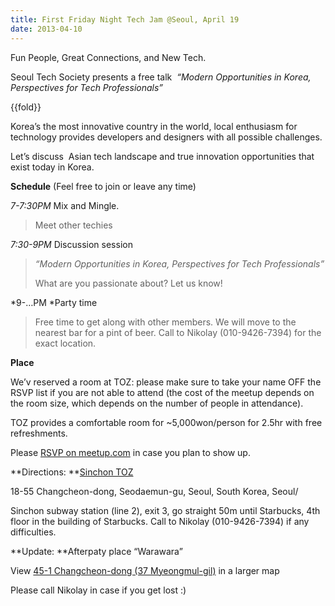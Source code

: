 ```yaml
---
title: First Friday Night Tech Jam @Seoul, April 19
date: 2013-04-10
---
```

Fun People, Great Connections, and New Tech.

Seoul Tech Society presents a free talk  *“Modern Opportunities in
Korea, Perspectives for Tech Professionals”*

{{fold}}

Korea’s the most innovative country in the world, local enthusiasm for
technology provides developers and designers with all possible
challenges.

Let’s discuss  Asian tech landscape and true innovation opportunities
that exist today in Korea.

**Schedule** (Feel free to join or leave any time)

*7-7:30PM* Mix and Mingle.

> Meet other techies

*7:30-9PM* Discussion session

> *“Modern Opportunities in Korea, Perspectives for Tech Professionals”*
>
> What are you passionate about? Let us know!

*9-…PM *Party time

> Free time to get along with other members. We will move to the nearest
> bar for a pint of beer. Call to Nikolay (010-9426-7394) for the exact
> location.

**Place**

We’v reserved a room at TOZ: please make sure to take your name OFF the
RSVP list if you are not able to attend (the cost of the meetup depends
on the room size, which depends on the number of people in attendance).

TOZ provides a comfortable room for \~5,000won/person for 2.5hr with
free refreshments.

Please [RSVP on
meetup.com](http://www.meetup.com/computer-science-society/events/111470142/) in
case you plan to show up. 

**Directions: **[Sinchon
TOZ](https://maps.google.com/maps?q=37.556471,126.937097&ll=37.556436,126.936927&spn=0.001529,0.00327&num=1&t=m&z=19)

18-55 Changcheon-dong, Seodaemun-gu, Seoul, South Korea, Seoul/

Sinchon subway station (line 2), exit 3, go straight 50m until
Starbucks, 4th floor in the building of Starbucks. Call to Nikolay
(010-9426-7394) if any difficulties.

**Update: **Afterpaty place “Warawara”

View [45-1 Changcheon-dong (37
Myeongmul-gil)](https://maps.google.com/maps/ms?msa=0&msid=216735581831034000805.0004dab3a83fd9e6d51ce&ie=UTF8&t=m&ll=37.557847,126.938267&spn=0.005954,0.009141&z=16&source=embed)
in a larger map

Please call Nikolay in case if you get lost :)


